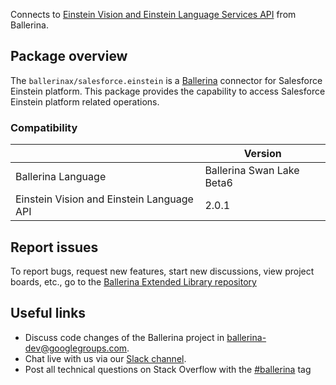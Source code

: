 Connects to [Einstein Vision and Einstein Language Services API](https://metamind.readme.io/reference#predictive-vision-service-api) from Ballerina.

## Package overview
The `ballerinax/salesforce.einstein` is a [Ballerina](https://ballerina.io/) connector for Salesforce Einstein platform. This package provides the capability to access Salesforce Einstein platform related operations.

### Compatibility
|                                              | Version                     |
|----------------------------------------------|-----------------------------|
| Ballerina Language                           | Ballerina Swan Lake Beta6   | 
| Einstein Vision and Einstein Language API    | 2.0.1                       |

## Report issues
To report bugs, request new features, start new discussions, view project boards, etc., go to the [Ballerina Extended Library repository](https://github.com/ballerina-platform/ballerina-extended-library)

## Useful links
- Discuss code changes of the Ballerina project in [ballerina-dev@googlegroups.com](mailto:ballerina-dev@googlegroups.com).
- Chat live with us via our [Slack channel](https://ballerina.io/community/slack/).
- Post all technical questions on Stack Overflow with the [#ballerina](https://stackoverflow.com/questions/tagged/ballerina) tag